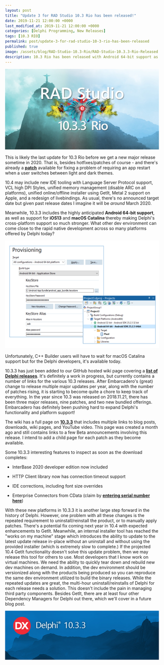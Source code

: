 ```yaml
---
layout: post
title: "Update 3 for RAD Studio 10.3 Rio has been released!"
date: 2019-11-21 12:00:00 +0000
last_modified_at: 2019-11-21 12:00:00 +0000
categories: [Delphi Programming, New Releases]
tags: [10.3 RIO]
permalink: post/update-3-for-rad-studio-10-3-rio-has-been-released
published: true
image: /assets/blog/RAD-Studio-10.3-Rio/RAD-Studio-10.3.3-Rio-Released.jpg
description: 10.3 Rio has been released with Android 64-bit support as well as iOS 13 and macOS Catalina
---
```

![RAD Studio 10.3.3 RIO Desktop image](/assets/blog/RAD-Studio-10.3-Rio/10.3.3-RIO-1200x628.jpg)

This is likely the last update for 10.3 Rio before we get a new major release sometime in 2020. That is, besides hotfixes/patches of course - and there's already a [**patch**](https://cc.embarcadero.com/item/30899) available for fixing a problem of requiring an app restart when a user switches between light and dark themes.

10.4 may include new IDE tooling with Language Server Protocol support, VCL high DPI Styles, unified memory management (disable ARC on all platforms), unified online/offline installer using GetIt, Metal 2 support on Apple, and a redesign of livebindings. As usual, there's no announced target date but given past release dates I imagine it will be _around_ March 2020.

Meanwhile, 10.3.3 includes the highly anticipated **Android 64-bit support**, as well as support for **iOS13** and **macOS Catalina** thereby making Delphi's cross-platform support so much stronger. What other dev environment can come close to the rapid native development across so many platforms offered by Delphi today?

![Android 64-bit now supported in Delphi 10.3.3](/assets/blog/RAD-Studio-10.3-Rio/Android-64bit-provisioning.png)

Unfortunately, C++ Builder users will have to wait for macOS Catalina support but for the Delphi developers, it's available today.

10.3.3 has just been added to our GitHub hosted wiki page covering a [**list of Delphi releases**](https://github.com/ideasawakened/DelphiKB/wiki/Delphi-Master-Release-List). It's definitely a work in progress, but currently contains a number of links for the various 10.3 releases. After Embarcadero's (great) change to release multiple major updates per year, along with the number of patches rising, it is starting to become quite a chore to keep track of everything. In the year since 10.3 was released on 2018.11.21, there has been three major releases, nine patches, and two new bundled offerings. Embarcadero has definitely been pushing hard to expand Delphi's functionality and platform support!

The wiki has a full page on [**10.3.3**](https://github.com/ideasawakened/DelphiKB/wiki/D26.RIO.10.3.3.0) that includes multiple links to blog posts, downloads, wiki pages, and YouTube video. This page was created a month ago and still contains links to a few Beta announcements involving this release. I intend to add a child page for each patch as they become available.

Some 10.3.3 interesting features to inspect as soon as the download completes:

-   InterBase 2020 developer edition now included
    
-   HTTP Client library now has connection timeout support
    
-   IDE corrections, including font size overrides
    
-   Enterprise Connectors from CData (claim by [**entering serial number here**](https://reg.codegear.com/srs6/promotion.jsp?promoId=561))
    

With these new platforms in 10.3.3 it is another large step forward in the history of Delphi. However, one problem with all these changes is the repeated requirement to uninstall/reinstall the product, or to manually apply patches. There's a potential fix coming next year in 10.4 with expected enhancements to GetIt. Meanwhile, an internal installer tool has reached the "works on my machine" stage which introduces the ability to update to the latest update release in-place without an uninstall and without using the provided installer (which is extremely slow to complete.) If the projected 10.4 GetIt functionality doesn't solve this update problem, then we may release this tool for others to use. Most developers that I know work on virtual machines. We need the ability to quickly tear down and rebuild new dev machines on demand. In addition, the dev environment should be versionized along with the products being produced so you can reproduce the same dev environment utilized to build the binary releases. While the repeated updates are great, the multi-hour uninstall/reinstalls of Delphi for each release needs a solution. This doesn't include the pain in managing third party components. Besides GetIt, there are at least four other Dependency Managers for Delphi out there, which we'll cover in a future blog post.

![Delphi 10.3.3](/assets/blog/RAD-Studio-10.3-Rio/DX10_3_3.png)